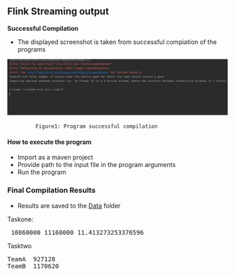 ## Flink Streaming output

 
 **Successful Compilation**
 
- The displayed screenshot is taken from successful compiation of the programs 

 ![Task1 and Tasks](Compilation.png)

             Figure1: Program successful compilation


#### How to execute the program
 - Import as a maven project
 - Provide path to the input file in the program arguments
 - Run the program 

### Final Compilation Results
- Results are saved to the [Data](Data) folder

 Taskone: 
 <pre>
 10860000 11160000 11.413273253376596
</pre>



Tasktwo  
 <pre>
TeamA  927128  
TeamB  1170620
</pre>

